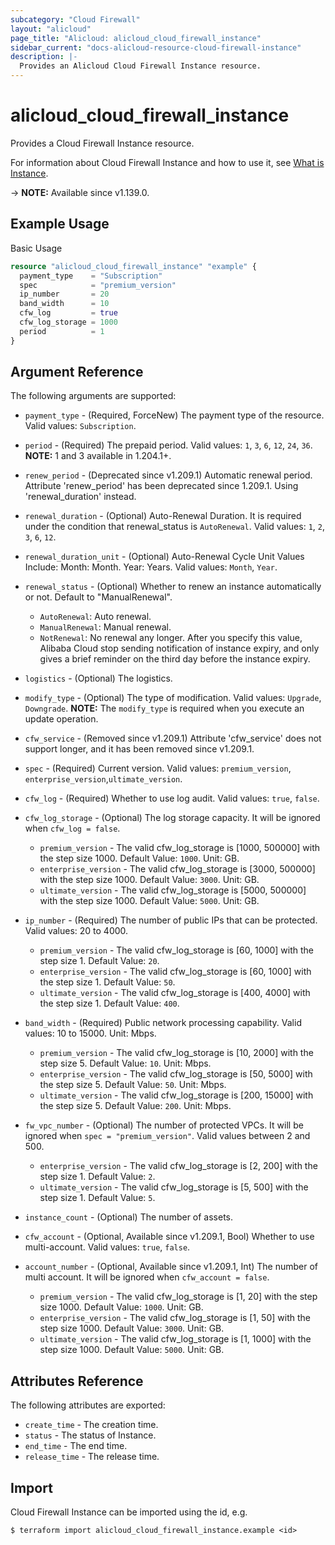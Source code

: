 ```yaml
---
subcategory: "Cloud Firewall"
layout: "alicloud"
page_title: "Alicloud: alicloud_cloud_firewall_instance"
sidebar_current: "docs-alicloud-resource-cloud-firewall-instance"
description: |-
  Provides an Alicloud Cloud Firewall Instance resource.
---
```


# alicloud_cloud_firewall_instance

Provides a Cloud Firewall Instance resource.

For information about Cloud Firewall Instance and how to use it, see [What is Instance](https://www.alibabacloud.com/help/en/product/90174.htm).

-> **NOTE:** Available since v1.139.0.


## Example Usage

Basic Usage

```terraform
resource "alicloud_cloud_firewall_instance" "example" {
  payment_type    = "Subscription"
  spec            = "premium_version"
  ip_number       = 20
  band_width      = 10
  cfw_log         = true
  cfw_log_storage = 1000
  period          = 1
}
```

## Argument Reference

The following arguments are supported:

* `payment_type` - (Required, ForceNew) The payment type of the resource. Valid values: `Subscription`.
* `period` - (Required) The prepaid period. Valid values: `1`, `3`, `6`, `12`, `24`, `36`. **NOTE:** 1 and 3 available in 1.204.1+.
* `renew_period` - (Deprecated since v1.209.1) Automatic renewal period. Attribute 'renew_period' has been deprecated since 1.209.1. Using 'renewal_duration' instead.
* `renewal_duration` - (Optional) Auto-Renewal Duration. It is required under the condition that renewal_status is `AutoRenewal`. Valid values: `1`, `2`, `3`, `6`, `12`.
* `renewal_duration_unit` - (Optional) Auto-Renewal Cycle Unit Values Include: Month: Month. Year: Years. Valid values: `Month`, `Year`.
* `renewal_status` - (Optional) Whether to renew an instance automatically or not. Default to "ManualRenewal".
  - `AutoRenewal`: Auto renewal.
  - `ManualRenewal`: Manual renewal.
  - `NotRenewal`: No renewal any longer. After you specify this value, Alibaba Cloud stop sending notification of instance expiry, and only gives a brief reminder on the third day before the instance expiry.

* `logistics` - (Optional) The logistics.
* `modify_type` - (Optional) The type of modification. Valid values: `Upgrade`, `Downgrade`.  **NOTE:** The `modify_type` is required when you execute an update operation.
* `cfw_service` - (Removed since v1.209.1) Attribute 'cfw_service' does not support longer, and it has been removed since v1.209.1.
* `spec` - (Required) Current version. Valid values: `premium_version`, `enterprise_version`,`ultimate_version`.
* `cfw_log` - (Required) Whether to use log audit. Valid values: `true`, `false`.
* `cfw_log_storage` - (Optional) The log storage capacity. It will be ignored when `cfw_log = false`. 
  * `premium_version` - The valid cfw_log_storage is [1000, 500000] with the step size 1000. Default Value: `1000`. Unit: GB.
  * `enterprise_version` - The valid cfw_log_storage is [3000, 500000] with the step size 1000. Default Value: `3000`. Unit: GB.
  * `ultimate_version` - The valid cfw_log_storage is [5000, 500000] with the step size 1000. Default Value: `5000`. Unit: GB.
* `ip_number` - (Required) The number of public IPs that can be protected. Valid values: 20 to 4000.
  * `premium_version` - The valid cfw_log_storage is [60, 1000] with the step size 1. Default Value: `20`. 
  * `enterprise_version` - The valid cfw_log_storage is [60, 1000] with the step size 1. Default Value: `50`. 
  * `ultimate_version` - The valid cfw_log_storage is [400, 4000] with the step size 1. Default Value: `400`. 
* `band_width` - (Required) Public network processing capability. Valid values: 10 to 15000. Unit: Mbps.
  * `premium_version` - The valid cfw_log_storage is [10, 2000] with the step size 5. Default Value: `10`. Unit: Mbps.
  * `enterprise_version` - The valid cfw_log_storage is [50, 5000] with the step size 5. Default Value: `50`. Unit: Mbps.
  * `ultimate_version` - The valid cfw_log_storage is [200, 15000] with the step size 5. Default Value: `200`. Unit: Mbps.
* `fw_vpc_number` - (Optional) The number of protected VPCs. It will be ignored when `spec = "premium_version"`. Valid values between 2 and 500.
  * `enterprise_version` - The valid cfw_log_storage is [2, 200] with the step size 1. Default Value: `2`. 
  * `ultimate_version` - The valid cfw_log_storage is [5, 500] with the step size 1. Default Value: `5`. 
* `instance_count` - (Optional)  The number of assets.
* `cfw_account` - (Optional, Available since v1.209.1, Bool) Whether to use multi-account. Valid values: `true`, `false`.
* `account_number` - (Optional, Available since v1.209.1, Int) The number of multi account. It will be ignored when `cfw_account = false`.
  * `premium_version` - The valid cfw_log_storage is [1, 20] with the step size 1000. Default Value: `1000`. Unit: GB.
  * `enterprise_version` - The valid cfw_log_storage is [1, 50] with the step size 1000. Default Value: `3000`. Unit: GB.
  * `ultimate_version` - The valid cfw_log_storage is [1, 1000] with the step size 1000. Default Value: `5000`. Unit: GB.

## Attributes Reference

The following attributes are exported:

* `create_time` - The creation time.
* `status` - The status of Instance.
* `end_time` - The end time.
* `release_time` - The release time.

## Import

Cloud Firewall Instance can be imported using the id, e.g.

```shell
$ terraform import alicloud_cloud_firewall_instance.example <id>
```
